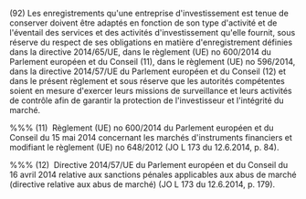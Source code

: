 (92) Les enregistrements qu'une entreprise d'investissement est tenue de conserver doivent être adaptés en fonction de son type d'activité et de l'éventail des services et des activités d'investissement qu'elle fournit, sous réserve du respect de ses obligations en matière d'enregistrement définies dans la directive 2014/65/UE, dans le règlement (UE) no 600/2014 du Parlement européen et du Conseil (11), dans le règlement (UE) no 596/2014, dans la directive 2014/57/UE du Parlement européen et du Conseil (12) et dans le présent règlement et sous réserve que les autorités compétentes soient en mesure d'exercer leurs missions de surveillance et leurs activités de contrôle afin de garantir la protection de l'investisseur et l'intégrité du marché.

%%% (11)  Règlement (UE) no 600/2014 du Parlement européen et du Conseil du 15 mai 2014 concernant les marchés d'instruments financiers et modifiant le règlement (UE) no 648/2012 (JO L 173 du 12.6.2014, p. 84).

%%% (12)  Directive 2014/57/UE du Parlement européen et du Conseil du 16 avril 2014 relative aux sanctions pénales applicables aux abus de marché (directive relative aux abus de marché) (JO L 173 du 12.6.2014, p. 179).